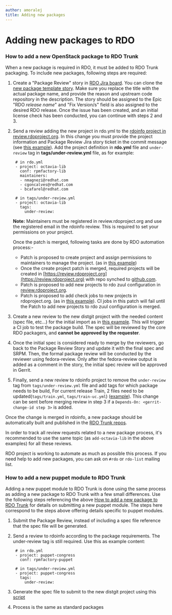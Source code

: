```yaml
---
author: amoralej
title: Adding new packages
---
```


# Adding new packages to RDO

### How to add a new OpenStack package to RDO Trunk

When a new package is required in RDO, it must be added to RDO Trunk packaging.
To include new packages, following steps are required:

1. Create a "Package Review" story in [RDO Jira board](https://issues.redhat.com/projects/RDO/issues). You can clone the [new package template story](https://issues.redhat.com/browse/RDO-255).
Make sure you replace the title with the actual package name, and provide the reason and upstream code repository in the description. The story should be assigned to the Epic "RDO *release name*" and "Fix Version/s" field is also assigned to the desired RDO release.
Once the issue has been created, and an initial license check has been conducted, you can continue with steps 2 and 3.

2. Send a review adding the new project in rdo.yml to the [rdoinfo project in
review.rdoproject.org](https://review.rdoproject.org/r/#/q/project:rdoinfo). In
this change you must provide the project information and Package Review Jira story
ticket in the commit message (see [this example](https://review.rdoproject.org/r/#/c/18644/)).
Add the project definition in **rdo.yml** file and `under-review` tag in **tags/under-review.yml** file,
as for example:

        # in rdo.yml
        - project: octavia-lib
          conf: rpmfactory-lib
          maintainers:
          - nmagnezi@redhat.com
          - cgoncalves@redhat.com
          - bcafarel@redhat.com

        # in tags/under-review.yml
        - project: octavia-lib
          tags:
            under-review:

    **Note:** Maintainers must be registered in review.rdoproject.org and use the registered email in the rdoinfo review.
    This is required to set your permissions on your project.

    Once the patch is merged, following tasks are done by RDO automation process:-

    * Patch is proposed to create project and assign permissions to maintainers to manage the project.
    (as in [this example](https://review.rdoproject.org/r/#/c/18647/))
    * Once the create project patch is merged, required projects will be created in [https://review.rdoproject.org](https://review.rdoproject.org)
    with repo synched to [github.com](https://github.com/rdo-packages/octavia-lib-distgit).
    * Patch is proposed to add new projects to rdo zuul configuration in [review.rdoproject.org](https://github.com/rdo-infra/review.rdoproject.org-config/blob/master/zuul/rdo.yaml).
    * Patch is proposed to add check jobs to new projects in rdoproject.org.
    (as in [this example](https://review.rdoproject.org/r/#/c/18648/)). CI jobs in this patch will fail
    until the Patch to add new projects to rdo zuul configuration is merged.

3. Create a new review to the new distgit project with the needed content (spec
file, etc...) for the initial import as in [this example](https://review.rdoproject.org/r/#/c/18682/).
This will trigger a CI job to test the package build. The spec will be reviewed by the
core RDO packagers, and **cannot be approved by the requester**.

4. Once the initial spec is considered ready to merge by the reviewers, go back to the Package Review
Story and update it with the final spec and SRPM. Then, the formal package
review will be conducted by the reviewer using fedora-review. Only after the fedora-review output is added
as a comment in the story, the initial spec review will be approved
in Gerrit.

5. Finally, send a new review to rdoinfo project to remove the `under-review` tag from `tags/under-review.yml` file
and add tags for which package needs to be build, For current release Train, 2 files need to be updated(`tags/train.yml`,
`tags/train-uc.yml`) ([example](https://review.rdoproject.org/r/#/c/18757/)).
This change can be sent before merging review in step 3 if a `Depends-On: <gerrit-change-id step 3>`
is added.

Once the change is merged in rdoinfo, a new package should be automatically built
and published in the [RDO Trunk repos](http://trunk.rdoproject.org/centos7-master/report.html).

In order to track all review requests related to a new package process, it's recommended
to use the same topic (as `add-octavia-lib` in the above examples) for all these reviews.

RDO project is working to automate as much as possible this process. If you need
help to add new packages, you can ask on `#rdo` or `rdo-list` mailing list.

<a id="#rdo-pkg-guide"></a>

### How to add a new puppet module to RDO Trunk

Adding a new puppet module to RDO Trunk is done using the same process as adding a new
package to RDO Trunk with a few small differences. Use the following steps referencing the above
[How to add a new package to RDO Trunk](#how-to-add-a-new-openstack-package-to-rdo-trunk)
for details on submitting a new puppet module. The steps here correspond to the
steps above offering details specific to puppet modules.

1. Submit the Package Review, instead of including a spec file reference that the
spec file will be generated.

2. Send a review to rdoinfo according to the package requirements. The under-review tag
is still required. Use this as example content:


        # in rdo.yml
        - project: puppet-congress
          conf: rpmfactory-puppet

        # in tags/under-review.yml
        - project: puppet-congress
          tags:
            under-review:

3. Generate the spec file to submit to the new distgit project using this [script](https://github.com/strider/opm-toolbox)

4. Process is the same as standard packages
